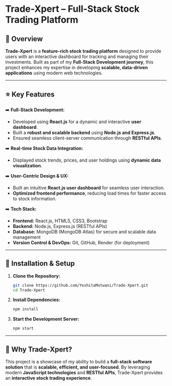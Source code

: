 # **Trade-Xpert – Full-Stack Stock Trading Platform**


## 📌 Overview
**Trade-Xpert** is a **feature-rich stock trading platform** designed to provide users with an interactive dashboard for tracking and managing their investments. Built as part of my **Full-Stack Development journey**, this project enhances my expertise in developing **scalable, data-driven applications** using modern web technologies.  

---

## **⭐ Key Features**  

➡️ **Full-Stack Development:**
- Developed using **React.js** for a dynamic and interactive **user dashboard**.
- Built a **robust and scalable backend** using **Node.js and Express.js**.
- Ensured seamless client-server communication through **RESTful APIs**.

➡️ **Real-time Stock Data Integration:**
- Displayed stock trends, prices, and user holdings using **dynamic data visualization**.

➡️ **User-Centric Design & UX:**
- Built an intuitive **React.js user dashboard** for seamless user interaction.
- **Optimized frontend performance**, reducing load times for faster access to stock information.

➡️ **Tech Stack:**
- **Frontend:** React.js, HTML5, CSS3, Bootstrap
- **Backend:** Node.js, Express.js (RESTful APIs)
- **Database:** MongoDB (MongoDB Atlas) for secure and scalable data management
- **Version Control & DevOps:** Git, GitHub, Render (for deployment)

---

## 🚀 **Installation & Setup**

1. **Clone the Repository:**  
   ```sh
   git clone https://github.com/YeshitaMotwani/Trade-Xpert.git
   cd Trade-Xpert
   ```
2. **Install Dependencies:**  
   ```sh
   npm install  
   ```
3. **Start the Development Server:**  
   ```sh
   npm start
   ```

---

## **🌟 Why Trade-Xpert?**
This project is a showcase of my ability to build a **full-stack software solution** that is **scalable, efficient, and user-focused**. By leveraging modern **JavaScript technologies** and **RESTful APIs**, Trade-Xpert provides an **interactive stock trading experience**. 

